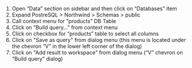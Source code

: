 1. Open “Data” section on sidebar and then click on “Databases” item
2. Expand PostreSQL > Northwind > Schemas > public
3. Call context menu for “products” DB Table
4. Click on “Build query…” from context menu
5. Click on checkbox for “products” table to select all columns
6. Click on "Save as query" from dialog menu (this menu is located under the chevron “V” in the lower left corner of the dialog)
7. Click on "Add result to workspace" from dialog menu (“V” chevron on “Build query” dialog)